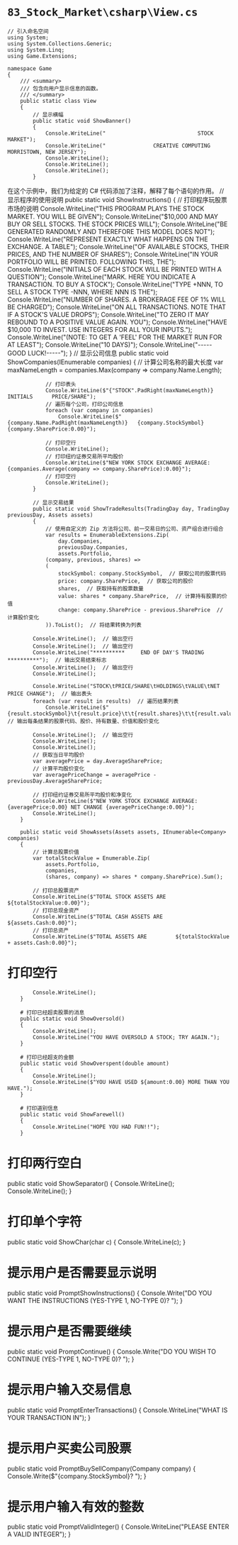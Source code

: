 # `83_Stock_Market\csharp\View.cs`

```
// 引入命名空间
using System;
using System.Collections.Generic;
using System.Linq;
using Game.Extensions;

namespace Game
{
    /// <summary>
    /// 包含向用户显示信息的函数。
    /// </summary>
    public static class View
    {
        // 显示横幅
        public static void ShowBanner()
        {
            Console.WriteLine("                             STOCK MARKET");
            Console.WriteLine("               CREATIVE COMPUTING  MORRISTOWN, NEW JERSEY");
            Console.WriteLine();
            Console.WriteLine();
            Console.WriteLine();
        }
```

在这个示例中，我们为给定的 C# 代码添加了注释，解释了每个语句的作用。
// 显示程序的使用说明
public static void ShowInstructions()
{
    // 打印程序玩股票市场的说明
    Console.WriteLine("THIS PROGRAM PLAYS THE STOCK MARKET.  YOU WILL BE GIVEN");
    Console.WriteLine("$10,000 AND MAY BUY OR SELL STOCKS.  THE STOCK PRICES WILL");
    Console.WriteLine("BE GENERATED RANDOMLY AND THEREFORE THIS MODEL DOES NOT");
    Console.WriteLine("REPRESENT EXACTLY WHAT HAPPENS ON THE EXCHANGE.  A TABLE");
    Console.WriteLine("OF AVAILABLE STOCKS, THEIR PRICES, AND THE NUMBER OF SHARES");
    Console.WriteLine("IN YOUR PORTFOLIO WILL BE PRINTED.  FOLLOWING THIS, THE");
    Console.WriteLine("INITIALS OF EACH STOCK WILL BE PRINTED WITH A QUESTION");
    Console.WriteLine("MARK.  HERE YOU INDICATE A TRANSACTION.  TO BUY A STOCK");
    Console.WriteLine("TYPE +NNN, TO SELL A STOCK TYPE -NNN, WHERE NNN IS THE");
    Console.WriteLine("NUMBER OF SHARES.  A BROKERAGE FEE OF 1% WILL BE CHARGED");
    Console.WriteLine("ON ALL TRANSACTIONS.  NOTE THAT IF A STOCK'S VALUE DROPS");
    Console.WriteLine("TO ZERO IT MAY REBOUND TO A POSITIVE VALUE AGAIN.  YOU");
    Console.WriteLine("HAVE $10,000 TO INVEST.  USE INTEGERS FOR ALL YOUR INPUTS.");
    Console.WriteLine("(NOTE:  TO GET A 'FEEL' FOR THE MARKET RUN FOR AT LEAST");
    Console.WriteLine("10 DAYS)");
    Console.WriteLine("-----GOOD LUCK!-----");
}
            // 显示公司信息
            public static void ShowCompanies(IEnumerable<Company> companies)
            {
                // 计算公司名称的最大长度
                var maxNameLength = companies.Max(company => company.Name.Length);

                // 打印表头
                Console.WriteLine($"{"STOCK".PadRight(maxNameLength)} INITIALS      PRICE/SHARE");
                // 遍历每个公司，打印公司信息
                foreach (var company in companies)
                    Console.WriteLine($"{company.Name.PadRight(maxNameLength)}   {company.StockSymbol}          {company.SharePrice:0.00}");

                // 打印空行
                Console.WriteLine();
                // 打印纽约证券交易所平均股价
                Console.WriteLine($"NEW YORK STOCK EXCHANGE AVERAGE: {companies.Average(company => company.SharePrice):0.00}");
                // 打印空行
                Console.WriteLine();
            }

            // 显示交易结果
            public static void ShowTradeResults(TradingDay day, TradingDay previousDay, Assets assets)
            {
                // 使用自定义的 Zip 方法将公司、前一交易日的公司、资产组合进行组合
                var results = EnumerableExtensions.Zip(
                    day.Companies,
                    previousDay.Companies,
                    assets.Portfolio,
                (company, previous, shares) =>
                (
                    stockSymbol: company.StockSymbol,  // 获取公司的股票代码
                    price: company.SharePrice,  // 获取公司的股价
                    shares,  // 获取持有的股票数量
                    value: shares * company.SharePrice,  // 计算持有股票的价值
                    change: company.SharePrice - previous.SharePrice  // 计算股价变化
                )).ToList();  // 将结果转换为列表

            Console.WriteLine();  // 输出空行
            Console.WriteLine();  // 输出空行
            Console.WriteLine("**********     END OF DAY'S TRADING     **********");  // 输出交易结束标志
            Console.WriteLine();  // 输出空行
            Console.WriteLine();

            Console.WriteLine("STOCK\tPRICE/SHARE\tHOLDINGS\tVALUE\tNET PRICE CHANGE");  // 输出表头
            foreach (var result in results)  // 遍历结果列表
                Console.WriteLine($"{result.stockSymbol}\t{result.price}\t\t{result.shares}\t\t{result.value:0.00}\t\t{result.change:0.00}");  // 输出每条结果的股票代码、股价、持有数量、价值和股价变化

            Console.WriteLine();  // 输出空行
            Console.WriteLine();
            Console.WriteLine();
            // 获取当日平均股价
            var averagePrice = day.AverageSharePrice;
            // 计算平均股价变化
            var averagePriceChange = averagePrice - previousDay.AverageSharePrice;

            // 打印纽约证券交易所平均股价和净变化
            Console.WriteLine($"NEW YORK STOCK EXCHANGE AVERAGE: {averagePrice:0.00} NET CHANGE {averagePriceChange:0.00}");
            Console.WriteLine();
        }

        public static void ShowAssets(Assets assets, IEnumerable<Company> companies)
        {
            // 计算总股票价值
            var totalStockValue = Enumerable.Zip(
                assets.Portfolio,
                companies,
                (shares, company) => shares * company.SharePrice).Sum();

            // 打印总股票资产
            Console.WriteLine($"TOTAL STOCK ASSETS ARE   ${totalStockValue:0.00}");
            // 打印总现金资产
            Console.WriteLine($"TOTAL CASH ASSETS ARE    ${assets.Cash:0.00}");
            // 打印总资产
            Console.WriteLine($"TOTAL ASSETS ARE         ${totalStockValue + assets.Cash:0.00}");
# 打印空行
            Console.WriteLine();
        }

        # 打印已经超卖股票的消息
        public static void ShowOversold()
        {
            Console.WriteLine();
            Console.WriteLine("YOU HAVE OVERSOLD A STOCK; TRY AGAIN.");
        }

        # 打印已经超支的金额
        public static void ShowOverspent(double amount)
        {
            Console.WriteLine();
            Console.WriteLine($"YOU HAVE USED ${amount:0.00} MORE THAN YOU HAVE.");
        }

        # 打印道别信息
        public static void ShowFarewell()
        {
            Console.WriteLine("HOPE YOU HAD FUN!!");
        }
# 打印两行空白
public static void ShowSeparator()
{
    Console.WriteLine();
    Console.WriteLine();
}

# 打印单个字符
public static void ShowChar(char c)
{
    Console.WriteLine(c);
}

# 提示用户是否需要显示说明
public static void PromptShowInstructions()
{
    Console.Write("DO YOU WANT THE INSTRUCTIONS (YES-TYPE 1, NO-TYPE 0)? ");
}

# 提示用户是否需要继续
public static void PromptContinue()
{
    Console.Write("DO YOU WISH TO CONTINUE (YES-TYPE 1, NO-TYPE 0)? ");
}
# 提示用户输入交易信息
public static void PromptEnterTransactions()
{
    Console.WriteLine("WHAT IS YOUR TRANSACTION IN");
}

# 提示用户买卖公司股票
public static void PromptBuySellCompany(Company company)
{
    Console.Write($"{company.StockSymbol}? ");
}

# 提示用户输入有效的整数
public static void PromptValidInteger()
{
    Console.WriteLine("PLEASE ENTER A VALID INTEGER");
}
```